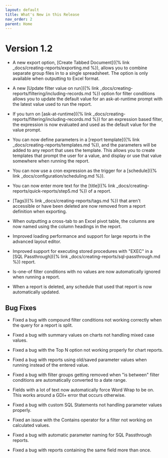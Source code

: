 ```yaml
---
layout: default
title: What's New in this Release
nav_order: 2
parent: Home
---
```


# Version 1.2

* A new export option, [Create Tabbed Document]({% link _docs/creating-reports/exporting.md %}), allows you to combine separate group files in to a single spreadsheet. The option is only available when outputting to Excel format.

* A new [Update filter value on run]({% link _docs/creating-reports/filtering/including-records.md %}) option for filter conditions allows you to update the default value for an ask-at-runtime prompt with the latest value used to run the report.

* If you turn on [ask-at-runtime]({% link _docs/creating-reports/filtering/including-records.md %}) for an expression based filter, the expression is now evaluated and used as the default value for the value prompt.

* You can now define parameters in a [report template]({% link _docs/creating-reports/templates.md %}), and the parameters will be added to any report that uses the template. This allows you to create templates that prompt the user for a value, and display or use that value somewhere when running the report. 

* You can now use a cron expression as the trigger for a [schedule]({% link _docs/configuration/scheduling.md %}).

* You can now enter more text for the [title]({% link _docs/creating-reports/quick-reports/step5.md %}) of a report.

* [Tags]({% link _docs/creating-reports/tags.md %}) that aren't accessible or have been deleted are now removed from a report definition when exporting.

* When outputting a cross-tab to an Excel pivot table, the columns are now named using the column headings in the report.

* Improved loading performance and support for large reports in the advanced layout editor.

* Improved support for executing stored procedures with "EXEC" in a [SQL Passthrough]({% link _docs/creating-reports/sql-passthrough.md %}) report.

* Is-one-of filter conditions with no values are now automatically ignored when running a report. 

* When a report is deleted, any schedule that used that report is now automatically updated.

## Bug Fixes

* Fixed a bug with compound filter conditions not working correctly when the query for a report is split.

* Fixed a bug with summary values on charts not handling mixed case values.

* Fixed a bug with the Top N option not working properly for chart reports.

* Fixed a bug with reports using old/saved parameter values when running instead of the entered value.

* Fixed a bug with filter groups getting removed when "is between" filter conditions are automatically converted to a date range. 

* Fields with a lot of text now automatically force Word Wrap to be on. This works around a GDI+ error that occurs otherwise.

* Fixed a bug with custom SQL Statements not handling parameter values properly.

* Fixed an issue with the Contains operator for a filter not working on calculated values.

* Fixed a bug with automatic parameter naming for SQL Passthrough reports.

* Fixed a bug with reports containing the same field more than once.
